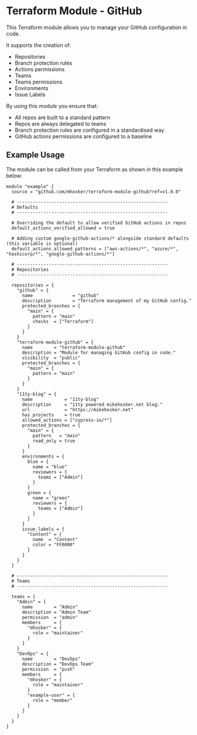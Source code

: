 # Terraform Module - GitHub
This Terraform module allows you to manage your GitHub configuration in code.

It supports the creation of:
- Repositories
- Branch protection rules
- Actions permissions
- Teams
- Teams permissions
- Environments
- Issue Labels

By using this module you ensure that:
- All repos are built to a standard pattern
- Repos are always delegated to teams
- Branch protection rules are configured in a standardised way
- GitHub actions permissions are configured to a baseline

## Example Usage

The module can be called from your Terraform as shown in this example below:

```hcl
module "example" {
  source = "github.com/mhosker/terraform-module-github?ref=v1.0.0"

  # ---------------------------------------------------------
  # Defaults
  # ---------------------------------------------------------

  # Overriding the default to allow verified GitHub actions in repos
  default_actions_verified_allowed = true

  # Adding custom google-github-actions/* alongside standard defaults (this variable is optional)
  default_actions_allowed_patterns = ["aws-actions/*", "azure/*", "hashicorp/*", "google-github-actions/*"]

  # ---------------------------------------------------------
  # Repositories
  # ---------------------------------------------------------

  repositories = {
    "github" = {
      name               = "github"
      description        = "Terraform management of my GitHub config."
      protected_branches = {
        "main" = {
          pattern = "main"
          checks  = ["Terraform"]
        }
      }
    }
    "terraform-module-github" = {
      name        = "terraform-module-github"
      description = "Module for managing GitHub config in code."
      visibility  = "public"
      protected_branches = {
        "main" = {
          pattern = "main"
        }
      }
    }
    "11ty-blog" = {
      name            = "11ty-blog"
      description     = "11ty powered mikehosker.net blog."
      url             = "https://mikehosker.net"
      has_projects    = true
      allowed_actions = ["cypress-io/*"]
      protected_branches = {
        "main" = {
          pattern   = "main"
          read_only = true
        }
      }
      environments = {
        blue = {
          name = "blue"
          reviewers = {
            teams = ["Admin"]
          }
        }
        green = {
          name = "green"
          reviewers = {
            teams = ["Admin"]
          }
        }
      }
      issue_labels = {
        "Content" = {
          name  = "Content"
          color = "FF0000"
        }
      }
    }
  }

  # ---------------------------------------------------------
  # Teams
  # ---------------------------------------------------------

  teams = {
    "Admin" = {
      name        = "Admin"
      description = "Admin Team"
      permission  = "admin"
      members     = {
        "mhosker" = {
          role = "maintainer"
        }
      }
    }
    "DevOps" = {
      name        = "DevOps"
      description = "DevOps Team"
      permission  = "push"
      members     = {
        "mhosker" = {
          role = "maintainer"
        }
        "example-user" = {
          role = "member"
        }
      }
    }
  }
}
```